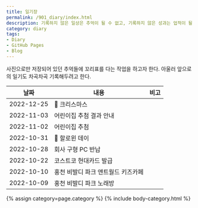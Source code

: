```yaml
---
title: 일기장
permalink: /901_diary/index.html
description: 기록하지 않은 일상은 추억이 될 수 없고, 기록하지 않은 성과는 업적이 될 수 없다.
category: diary
tags:
- Diary
- GitHub Pages
- Blog
---
```

사진으로만 저장되어 있던 추억들에 꼬리표를 다는 작업을 하고자 한다. 
아울러 앞으로의 일기도 차곡차곡 기록해두려고 한다. 


|날짜|내용|비고|
|---|---|---|
|2022-12-25|🎄 크리스마스|   |
|2022-11-03|어린이집 추첨 결과 안내|   |
|2022-11-02|어린이집 추첨|   |
|2022-10-31|🎃 할로윈 데이|   |
|2022-10-28|회사 구형 PC 반납|   |
|2022-10-22|코스트코 현대카드 발급|   |
|2022-10-10|홍천 비발디 파크 앤트월드 키즈카페|   |
|2022-10-09|홍천 비발디 파크 노래방|   |


{% assign category=page.category %}
{% include body-category.html %}
